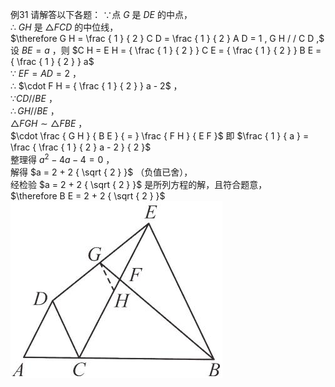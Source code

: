例31 请解答以下各题：
∵点 $G$ 是 $D E$ 的中点，  
∴ $G H$ 是 $\triangle F C D$ 的中位线，  
$\therefore G H = \frac { 1 } { 2 } C D = \frac { 1 } { 2 } A D = 1 , G H / / C D ,$   
设 $B E = a$ ，则 $C H = E H = { \frac { 1 } { 2 } } C E = { \frac { 1 } { 2 } } B E = { \frac { 1 } { 2 } } a$   
∵ $E F = A D = 2$ ，  
∴ $\cdot F H = { \frac { 1 } { 2 } } a - 2$ ，  
$\because C D / / B E$ ，  
$\therefore G H / / B E$ ，  
$\triangle F G H { \sim } \triangle F B E$ ，  
$\cdot \frac { G H } { B E } { = } \frac { F H } { E F }$ 即 $\frac { 1 } { a } = \frac { \frac { 1 } { 2 } a - 2 } { 2 }$   
整理得 $a ^ { 2 } - 4 a - 4 = 0$ ，  
解得 $a = 2 + 2 { \sqrt { 2 } }$ （负值已舍），  
经检验 $a = 2 + 2 { \sqrt { 2 } }$ 是所列方程的解，且符合题意，  
$\therefore B E = 2 + 2 { \sqrt { 2 } }$
![](<../../qs_image_DB/专题1-2_一文吃透相似三角形12个模型·共14类题型（解析版）/adb5985ebdd27a3b2614f5ff323c15736b2f18ea3005f6d88fb87f473a926ddd.jpg>)
